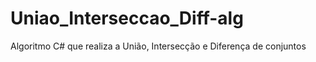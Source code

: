 # Uniao_Interseccao_Diff-alg
Algoritmo C# que realiza a União, Intersecção e Diferença de conjuntos
